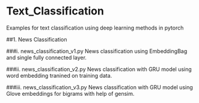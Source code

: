 # Text_Classification
Examples for text classification using deep learning methods in pytorch

##1. News Classification

###i. news_classification_v1.py
News classification using EmbeddingBag and single fully connected layer.

###ii. news_classification_v2.py
News classification with GRU model using word embedding tranined on training data.

###iii. news_classification_v3.py
News classification with GRU model using Glove embeddings for bigrams with help of gensim.


